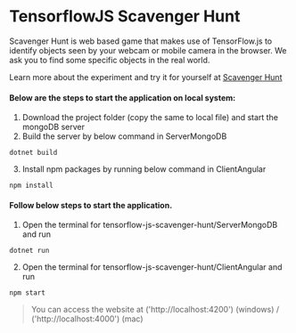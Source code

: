 # TensorflowJS Scavenger Hunt
Scavenger Hunt is web based game that makes use of TensorFlow.js to identify objects seen by your webcam or mobile camera in the browser.
We ask you to find some specific objects in the real world.

Learn more about the experiment and try it for yourself at [Scavenger Hunt](https://tinyurl.com/tensorjs) 

#### Below are the steps to start the application on local system:

1. Download the project folder (copy the same to local file) and start the mongoDB server
2. Build the server by below command in ServerMongoDB
  ```
  dotnet build
  ```
3. Install npm packages by running below command in ClientAngular
  ```
  npm install
  ```

#### Follow below steps to start the application.

1. Open the terminal for tensorflow-js-scavenger-hunt/ServerMongoDB and run 
  ```
  dotnet run
  ```
2. Open the terminal for tensorflow-js-scavenger-hunt/ClientAngular and run
  ```
  npm start
  ```

> You can access the website at ('http://localhost:4200') (windows) / ('http://localhost:4000') (mac)

